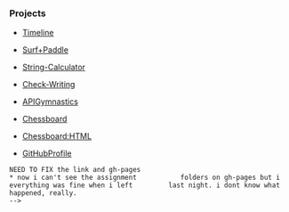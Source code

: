 ---
---

### Projects

* [Timeline](Assignments-Helluva-Ride/Timeline/index.html)

* [Surf+Paddle](Assignments-Helluva-Ride/Surf+Paddle/index.html)

* [String-Calculator](Assignments-Helluva-Ride/String-Calculator/js/main.js)

* [Check-Writing](Assignments-Helluva-Ride/Check-Writing/js/main.js)

* [APIGymnastics](Assignments-Helluva-Ride/APIGymnastics/js/main.js)

* [Chessboard](Assignments-Helluva-Ride/Check-Writing/js/main.js)
* [Chessboard:HTML](Assignments-Helluva-Ride/Check-Writing/index.html)

* [GitHubProfile](Assignments-Helluva-Ride/GitHubProfile/index.js)

<!------------------------------------->
    NEED TO FIX the link and gh-pages
    * now i can't see the assignment           folders on gh-pages but i               everything was fine when i left         last night. i dont know what             happened, really. 
    -->